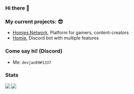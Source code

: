 ### Hi there 👋

### My current projects: :sunglasses:
- [Homies.Network](https://homies.network), Platform for gamers, content-creators
- [Homie](https://bot.homies.network), Discord bot with multiple features

### Come say hi! (Discord)
- Me: `devjan89#1337`

### Stats
<img align="left" src="https://github-readme-stats.vercel.app/api?username=devjalo&count_private=true&line_height=21&show_icons=true&hide_border=true"/>
<img align="left" src="https://github-readme-stats.vercel.app/api/top-langs/?username=devjalo&layout=compact&card_width=250&hide_border=true&langs_count=8"/>
